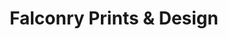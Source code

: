 ---
title: "Falconry Prints & Design"
url: /bexhill-on-sea/falconry-prints-und-design/
shop: Andenken
---